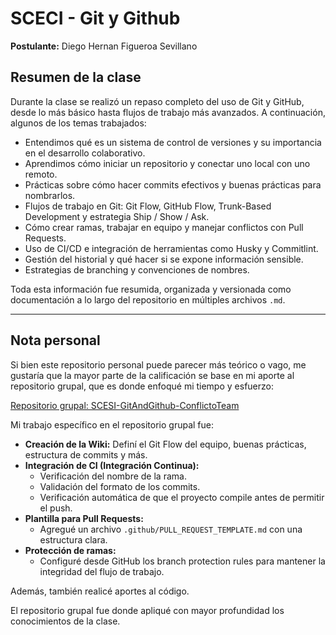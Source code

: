 # SCECI - Git y Github
**Postulante:** Diego Hernan Figueroa Sevillano

## Resumen de la clase

Durante la clase se realizó un repaso completo del uso de Git y GitHub, desde lo más básico hasta flujos de trabajo más avanzados. A continuación, algunos de los temas trabajados:

- Entendimos qué es un sistema de control de versiones y su importancia en el desarrollo colaborativo.
- Aprendimos cómo iniciar un repositorio y conectar uno local con uno remoto.
- Prácticas sobre cómo hacer commits efectivos y buenas prácticas para nombrarlos.
- Flujos de trabajo en Git: Git Flow, GitHub Flow, Trunk-Based Development y estrategia Ship / Show / Ask.
- Cómo crear ramas, trabajar en equipo y manejar conflictos con Pull Requests.
- Uso de CI/CD e integración de herramientas como Husky y Commitlint.
- Gestión del historial y qué hacer si se expone información sensible.
- Estrategias de branching y convenciones de nombres.

Toda esta información fue resumida, organizada y versionada como documentación a lo largo del repositorio en múltiples archivos `.md`.

---

## Nota personal

Si bien este repositorio personal puede parecer más teórico o vago, me gustaría que la mayor parte de la calificación se base en mi aporte al repositorio grupal, que es donde enfoqué mi tiempo y esfuerzo:

[Repositorio grupal: SCESI-GitAndGithub-ConflictoTeam](https://github.com/DiegoFigueroaS/SCESI-GitAndGithub-ConflictoTeam)

Mi trabajo específico en el repositorio grupal fue:

- **Creación de la Wiki:** Definí el Git Flow del equipo, buenas prácticas, estructura de commits y más.
- **Integración de CI (Integración Continua):**
    - Verificación del nombre de la rama.
    - Validación del formato de los commits.
    - Verificación automática de que el proyecto compile antes de permitir el push.
- **Plantilla para Pull Requests:**
    - Agregué un archivo `.github/PULL_REQUEST_TEMPLATE.md` con una estructura clara.
- **Protección de ramas:**
    - Configuré desde GitHub los branch protection rules para mantener la integridad del flujo de trabajo.

Además, también realicé aportes al código.

El repositorio grupal fue donde apliqué con mayor profundidad los conocimientos de la clase.

